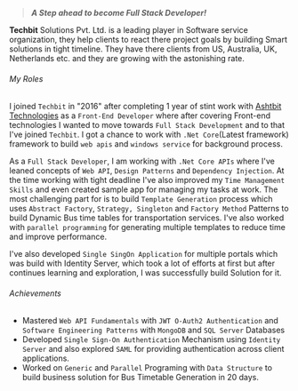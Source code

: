 <!-- About Organization -->
> ***A Step ahead to become Full Stack Developer!***

**Techbit** Solutions Pvt. Ltd. is a leading player in Software service organization, they help clients to react there project goals by building Smart solutions in tight timeline. They have there clients from US, Australia, UK, Netherlands etc. and they are growing with the astonishing rate.
<!-- End About Organization -->

<!-- Key Roles -->
<!-- ExperienceKey -->
###### My Roles
<!-- ResumeKey -->
I joined `Techbit` in "2016" after completing 1 year of stint work with [Ashtbit Technologies](https://abhinav2127.github.io/organizations/Ashtbit%20Technologies%20Pvt.%20Ltd.) as a `Front-End Developer` where after covering Front-end technologies I wanted to move towards `Full Stack Development` and to that I've joined `Techbit`. I got a chance to work with `.Net Core`(Latest framework) framework to build `web apis` and `windows service` for background process.

As a `Full Stack Developer`, I am working with `.Net Core APIs` where I've leaned concepts of `Web API`, `Design Patterns` and `Dependency Injection`. At the time working with tight deadline I've also improved my `Time Management Skills` and even created sample app for managing my tasks at work. The most challenging part for is to build `Template Generation` process which uses `Abstract Factory`, `Strategy, Singleton` and `Factory Method` Patterns to build Dynamic Bus time tables for transportation services. I've also worked with `parallel programming` for generating multiple templates to reduce time and improve performance.

I've also developed `Single SingOn Application` for multiple portals which was build with Identity Server, which took a lot of efforts at first but after continues learning and exploration, I was successfully build Solution for it. 
<!-- EndResumeKey -->
<!-- EndExperienceKey -->
<!-- End Key Roles -->

<!-- Key Achievements -->
###### Achievements
<!-- CVKey -->
- Mastered `Web API Fundamentals` with `JWT O-Auth2 Authentication` and `Software Engineering Patterns` with `MongoDB` and `SQL Server` Databases
- Developed `Single Sign-On Authentication` Mechanism using `Identity Server` and also explored `SAML` for providing authentication across client applications.
- Worked on `Generic` and `Parallel` Programing with `Data Structure` to build business solution for Bus Timetable Generation in 20 days.
<!-- EndCVKey -->
<!-- End Achievements -->